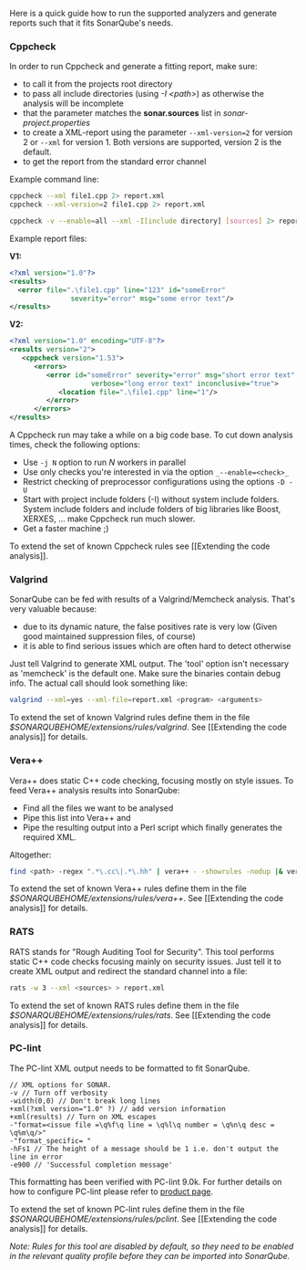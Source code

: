 Here is a quick guide how to run the supported analyzers and generate reports such that it fits SonarQube's needs.

### Cppcheck

In order to run Cppcheck and generate a fitting report, make sure:

* to call it from the projects root directory
* to pass all include directories (using _-I \<path\>_) as otherwise the analysis will be incomplete
* that the <sources> parameter matches the **sonar.sources** list in _sonar-project.properties_
* to create a XML-report using the parameter ```--xml-version=2``` for version 2 or ```--xml``` for version 1. Both versions are supported, version 2 is the default.
* to get the report from the standard error channel

Example command line:

```BASH
cppcheck --xml file1.cpp 2> report.xml
cppcheck --xml-version=2 file1.cpp 2> report.xml

cppcheck -v --enable=all --xml -I[include directory] [sources] 2> report.xml
```
Example report files:

**V1:**
```XML
<?xml version="1.0"?>
<results>
  <error file=".\file1.cpp" line="123" id="someError"
               severity="error" msg="some error text"/>
</results>
```

**V2:**
```XML
<?xml version="1.0" encoding="UTF-8"?>
<results version="2">
   <cppcheck version="1.53">
      <errors>
         <error id="someError" severity="error" msg="short error text"
                    verbose="long error text" inconclusive="true">
            <location file=".\file1.cpp" line="1"/>
         </error>
      </errors>
</results>
```

A Cppcheck run may take a while on a big code base. To cut down analysis times, check the following options:

* Use ```-j N``` option to run _N_ workers in parallel
* Use only checks you're interested in via the option ```_--enable=<check>_```
* Restrict checking of preprocessor configurations using the options ```-D -U```
* Start with project include folders (-I) without system include folders. System include folders and include folders of big libraries like Boost, XERXES, ... make Cppcheck run much slower.
* Get a faster machine ;)

To extend the set of known Cppcheck rules see [[Extending the code analysis]].

### Valgrind
SonarQube can be fed with results of a Valgrind/Memcheck analysis. That's very valuable because:
* due to its dynamic nature, the false positives rate is very low (Given good maintained suppression files, of course)
* it is able to find serious issues which are often hard to detect otherwise

Just tell Valgrind to generate XML output. The 'tool' option isn't necessary as 'memcheck' is the default one. Make sure the binaries contain debug info. The actual call should look something like:

```BASH
valgrind --xml=yes --xml-file=report.xml <program> <arguments>
```

To extend the set of known Valgrind rules define them in the file _$SONARQUBEHOME/extensions/rules/valgrind_. See [[Extending the code analysis]] for details.

### Vera++
Vera++ does static C++ code checking, focusing mostly on style issues. To feed Vera++ analysis results into SonarQube:
* Find all the files we want to be analysed
* Pipe this list into Vera++ and
* Pipe the resulting output into a Perl script which finally generates the required XML.

Altogether:

```BASH
find <path> -regex ".*\.cc\|.*\.hh" | vera++ - -showrules -nodup |& vera++Report2checkstyleReport.perl > report.xml
```

To extend the set of known Vera++ rules define them in the file _$SONARQUBEHOME/extensions/rules/vera++_. See [[Extending the code analysis]] for details.

### RATS
RATS stands for "Rough Auditing Tool for Security". This tool performs static C++ code checks focusing mainly on security issues. Just tell it to create XML output and redirect the standard channel into a file:

```BASH
rats -w 3 --xml <sources> > report.xml
```
To extend the set of known RATS rules define them in the file _$SONARQUBEHOME/extensions/rules/rats_. See [[Extending the code analysis]] for details.

### PC-lint
The PC-lint XML output needs to be formatted to fit SonarQube.

```
// XML options for SONAR.
-v // Turn off verbosity
-width(0,0) // Don't break long lines
+xml(?xml version="1.0" ?) // add version information
+xml(results) // Turn on XML escapes
-"format=<issue file =\q%f\q line = \q%l\q number = \q%n\q desc = \q%m\q/>"
-"format_specific= "
-hFs1 // The height of a message should be 1 i.e. don't output the line in error
-e900 // 'Successful completion message'
```

This formatting has been verified with PC-lint 9.0k. For further details on how to configure PC-lint please refer to [product page](http://www.gimpel.com/html/pcl.htm).

To extend the set of known PC-lint rules define them in the file _$SONARQUBEHOME/extensions/rules/pclint_. See [[Extending the code analysis]] for details.

_Note: Rules for this tool are disabled by default, so they need to be enabled in the relevant quality profile before they can be imported into SonarQube._

